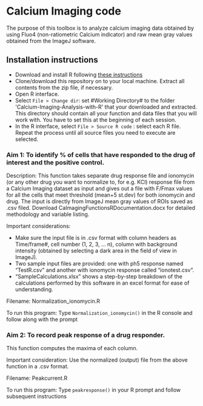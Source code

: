 # Calcium Imaging code
The purpose of this toolbox is to analyze calcium imaging data obtained by using Fluo4 (non-ratiometric Calcium indicator) and raw mean gray values obtained from the ImageJ software.

## Installation instructions
-	Download and install R following [these instructions](https://cran.r-project.org/)
- Clone/download this repository on to your local machine. Extract all contents from the zip file, if necessary.
-	Open R interface.
- Select `File > Change dir`: set #Working Directory# to the folder 'Calcium-Imaging-Analysis-with-R' that your downloaded and extracted. This directory should contain all your function and data files that you will work with. You have to set this at the beginning of each session.
- In the R interface, select `File > Source R code` : select each R file. Repeat the process until all source files you need to execute are selected.


### Aim 1: To identify % of cells that have responded to the drug of interest and the positive control. 

Description: This function takes separate drug response file and ionomycin (or any other drug you want to normalize to, for e.g. KCl) response file from a Calcium Imaging dataset as input and gives out a file with F/Fmax values for all the cells that meet threshold (mean+5 st.dev) for both ionomycin and drug. The input is directly from ImageJ mean gray values of ROIs saved as .csv filed.
Download CaImagingFunctionsRDocumentation.docx for detailed methodology and variable listing. 

Important considerations:
* Make sure the input file is in .csv format with column headers as Time/frame#, cell number (1, 2, 3, ... n), column with background intensity (obtained by selecting a dark area in the field of view in ImageJ). 
* Two sample input files are provided: one with ph5 response named “TestR.csv” and another with ionomycin response called “ionotest.csv”.
* “SampleCalculations.xlsx” shows a step-by-step breakdown of the calculations performed by this software in an excel format for ease of understanding.

Filename: Normalization_ionomycin.R

To run this program:
Type `Normalization_ionomycin()` in the R console and follow along with the prompt

  
### Aim 2: To record peak response of a drug responder. 

This function computes the maxima of each column.

Important consideration: Use the normalized (output) file from the above function in a .csv format. 

Filename: Peakcurrent.R

To run this program:
Type `peakresponse()` in your R prompt and follow subsequent instructions
